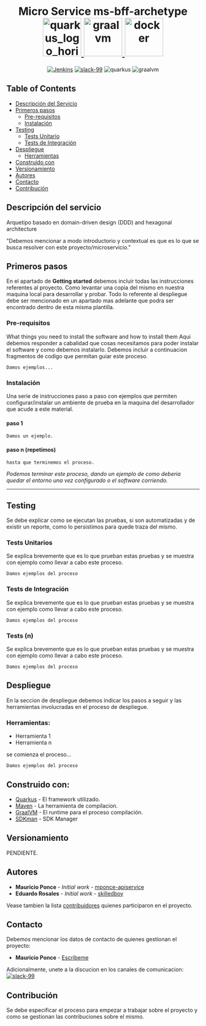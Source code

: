<h1 align="center">
    <br>
	Micro Service ms-bff-archetype
	<br>
  <a href="https://quarkus.io/"><img src="https://design.jboss.org/quarkus/logo/final/PNG/quarkus_logo_horizontal_rgb_1280px_default.png" alt="quarkus_logo_horizontal_rgb_1280px_default" width="100">
  </a>
  <a href="https://www.graalvm.org/"><img src="https://www.graalvm.org/resources/img/home/logo-coloured.svg" alt="graalvm" width="100">
  </a>
  <a href="https://www.docker.com/"><img src="https://upload.wikimedia.org/wikipedia/commons/thumb/4/4e/Docker_%28container_engine%29_logo.svg/1024px-Docker_%28container_engine%29_logo.svg.png" alt="docker" width="100">
  </a>
</h1>

<p align="center">
	<a href=""><img src="https://img.shields.io/badge/build-check status-green?logo=jenkins&logoColor=white&style=plastic" alt="Jenkins"></a>
  	<a href="https://apiservicechile.slack.com/ssb/redirect?entry_point=get_started"><img src="https://img.shields.io/badge/Slack-Join our channel-purple?logo=slack&style=plastic" alt="slack-99"></a>
  	<a><img src="https://img.shields.io/badge/Quarkus-v1.3.2-blue?logo=quarkus&style=plastic" alt="quarkus"></a>
  	<a><img src="https://img.shields.io/badge/GraalVM-20.3-orange?logo=java&style=plastic" alt="graalvm"></a>
</p>


## Table of Contents
- [Descripción del Servicio](#Descripción-del-servicio)
- [Primeros pasos](#Primeros-pasos)
    - [Pre-requisitos](#Pre-requisitos)
    - [Instalación](#Instalación)
- [Testing](#Testing)
    - [Tests Unitario](#Tests-Unitario)
    - [Tests de Integración](#Tests-de-Integración)
- [Despliegue](#Despliegue)
    - [Herramientas](#Herramientas)
- [Construido con](#Construido-con:)
- [Versionamiento](#Versionamiento)
- [Autores](#Autores)
- [Contacto](#Contacto)
- [Contribución](#Contribución)

## Descripción del servicio

Arquetipo basado en domain-driven design (DDD) and hexagonal architecture

"Debemos mencionar a modo introductorio y contextual es que es lo que se busca resolver con este proyecto/microservicio."

## Primeros pasos

En el apartado de **Getting started** debemos incluir todas las instrucciones referentes al proyecto. Como levantar una copia del mismo en nuestra maquina local para desarrollar y probar. Todo lo referente al despliegue debe ser mencionado en un apartado mas adelante que podra ser encontrado dentro de esta misma plantilla.

### Pre-requisitos

What things you need to install the software and how to install them
Aqui debemos responder a cabalidad que cosas necesitamos para poder instalar el software y como debemos instalarlo. Debemos incluir a continuacion fragmentos de codigo que permitan guiar este proceso.

```
Damos ejemplos...
```

### Instalación

Una serie de instrucciones paso a paso con ejemplos que permiten configurar/instalar un ambiente de prueba en la maquina del desarrollador que acude a este material.

#### paso 1

```
Damos un ejemplo.
```

#### paso n (repetimos)

```
hasta que terminemos el proceso.
```

*Podemos terminar este proceso, dando un ejemplo de como deberia quedar el entorno una vez configurado o el software corriendo.*

---

## Testing

Se debe explicar como se ejecutan las pruebas, si son automatizadas y de existir un reporte, como lo persistimos para quede traza del mismo.


### Tests Unitarios

Se explica brevemente que es lo que prueban estas pruebas y se muestra con ejemplo como llevar a cabo este proceso.

```
Damos ejemplos del proceso
```

### Tests de Integración

Se explica brevemente que es lo que prueban estas pruebas y se muestra con ejemplo como llevar a cabo este proceso.

```
Damos ejemplos del proceso
```

### Tests (n)

Se explica brevemente que es lo que prueban estas pruebas y se muestra con ejemplo como llevar a cabo este proceso.

```
Damos ejemplos del proceso
```

## Despliegue

En la seccion de despliegue debemos indicar los pasos a seguir y las herramientas involucradas en el proceso de despliegue.

### Herramientas:
* Herramienta 1
* Herramienta n


se comienza el proceso...

```
Damos ejemplos del proceso
```

## Construido con:
* [Quarkus](https://github.com/quarkusio/quarkus) - El framework utilizado.
* [Maven](https://maven.apache.org/) - La herramienta de compilacion.
* [GraalVM](https://www.graalvm.org/) - El runtime para el proceso compilación.
* [SDKman](https://sdkman.io/) - SDK Manager

## Versionamiento

PENDIENTE.

## Autores

* **Mauricio Ponce** - *Initial work* - [mponce-apiservice](https://github.com/mponce-apiservice)
* **Eduardo Rosales** - *Initial work* - [skilledboy](https://github.com/skilledboy)

Vease tambien la lista [contribuidores](https://github.com/skilledboy/tarjeta-credito) quienes participaron en el proyecto.


## Contacto

Debemos mencionar los datos de contacto de quienes gestionan el proyecto:

* **Mauricio Ponce** - [Escríbeme](mponce@apiservice.cl)

Adicionalmente, unete a la discucion en los canales de comunicacion:   <a href="https://apiservicechile.slack.com/ssb/redirect?entry_point=get_started"><img src="https://img.shields.io/badge/Slack-Join our channel-purple?logo=slack&style=plastic" alt="slack-99"></a>

## Contribución

Se debe especificar el proceso para empezar a trabajar sobre el proyecto y como se gestionan las contribuciones sobre el mismo.

